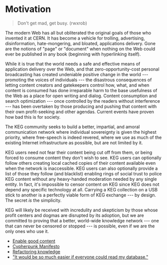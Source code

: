 # Motivation

> Don't get mad, get busy. (rwxrob)

The modern Web has all but obliterated the original goals of those who
invented it at CERN. It has become a vehicle for trolling, advertising,
disinformation, hate-mongering, and bloated, applications delivery. Gone
are the notions of "page" or "document" when nothing on the Web could
ever be published in any book (beginning with hyperlinking itself).

While it is true that the world needs a safe and effective means of
application delivery over the Web, and that zero-opportunity-cost
personal broadcasting has created undeniable positive change in the
world --- promoting the voices of individuals --- the disastrous
consequences of letting content creators and gatekeepers control how,
what, and when content is consumed has done irreparable harm to the base
usefulness of the Web as a place for open writing and dialog. Content
consumption and search optimization --- once controlled by the readers
without interference --- has been overtaken by those producing and
pushing that content with their own profit-seeking and other agendas.
Current events have proven how bad this is for society.

The KEG community seeks to build a better, impartial, and amoral
communication network where individual sovereignty is given the highest
priority, where free-speech is indeed revered, where we use as much of the
existing Internet infrastructure as possible, but are not limited by it.

KEG users need not fear their content being cut off from them, or being
forced to consume content they don't wish to see. KEG users can
optionally follow others creating local cached copies of their content
available even when the network is inaccessible. KEG users can also
optionally provide a list of those they follow (and blacklist) enabling
rings of social trust to police KEG content without any heavy-handed
moderation needed by any single entity. In fact, it's impossible to
censor content on KEG since KEG does not depend any specific technology
at all. Carrying a KEG collection on a USB stick to another is a
perfectly viable form of KEG exchange --- by design. The secret *is* the
simplicity.

KEG will likely be received with incredulity and skepticism by
those whose profit centers and dogmas are disrupted by its adoption, but
we are committed to proving that a better, world-wide knowledge network
--- one that can never be censored or stopped --- is possible, even if
we are the only ones who use it.

* [Enable good content](/enable-good-content)
* [Cypherpunk Manifesto](/cypherpunk-manifesto)
* [Refactoring knowledge](/refactoring-knowledge)
* ["It would be so much easier if everyone could read my database."](/58)
